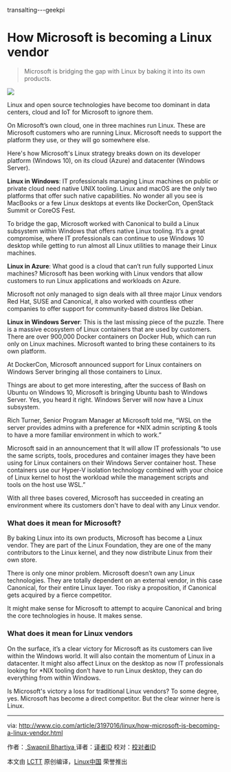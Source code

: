 transalting---geekpi

How Microsoft is becoming a Linux vendor
=====================================


>Microsoft is bridging the gap with Linux by baking it into its own products.

![](http://images.techhive.com/images/article/2017/05/microsoft-100722875-large.jpg)


Linux and open source technologies have become too dominant in data centers, cloud and IoT for Microsoft to ignore them.

On Microsoft’s own cloud, one in three machines run Linux. These are Microsoft customers who are running Linux. Microsoft needs to support the platform they use, or they will go somewhere else. 

Here's how Microsoft's Linux strategy breaks down on its developer platform (Windows 10), on its cloud (Azure) and datacenter (Windows Server).

**Linux in Windows**: IT professionals managing Linux machines on public or private cloud need native UNIX tooling. Linux and macOS are the only two platforms that offer such native capabilities. No wonder all you see is MacBooks or a few Linux desktops at events like DockerCon, OpenStack Summit or CoreOS Fest.

To bridge the gap, Microsoft worked with Canonical to build a Linux subsystem within Windows that offers native Linux tooling. It’s a great compromise, where IT professionals can continue to use Windows 10 desktop while getting to run almost all Linux utilities to manage their Linux machines.

**Linux in Azure**: What good is a cloud that can’t run fully supported Linux machines? Microsoft has been working with Linux vendors that allow customers to run Linux applications and workloads on Azure.

Microsoft not only managed to sign deals with all three major Linux vendors Red Hat, SUSE and Canonical, it also worked with countless other companies to offer support for community-based distros like Debian.

**Linux in Windows Server**: This is the last missing piece of the puzzle. There is a massive ecosystem of Linux containers that are used by customers. There are over 900,000 Docker containers on Docker Hub, which can run only on Linux machines. Microsoft wanted to bring these containers to its own platform.

At DockerCon, Microsoft announced support for Linux containers on Windows Server bringing all those containers to Linux.

Things are about to get more interesting, after the success of Bash on Ubuntu on Windows 10, Microsoft is bringing Ubuntu bash to Windows Server. Yes, you heard it right. Windows Server will now have a Linux subsystem.

Rich Turner, Senior Program Manager at Microsoft told me, “WSL on the server provides admins with a preference for *NIX admin scripting & tools to have a more familiar environment in which to work.”

Microsoft said in an announcement that It will allow IT professionals “to use the same scripts, tools, procedures and container images they have been using for Linux containers on their Windows Server container host. These containers use our Hyper-V isolation technology combined with your choice of Linux kernel to host the workload while the management scripts and tools on the host use WSL.”

With all three bases covered, Microsoft has succeeded in creating an environment where its customers don't have to deal with any Linux vendor.

### What does it mean for Microsoft?

By baking Linux into its own products, Microsoft has become a Linux vendor. They are part of the Linux Foundation, they are one of the many contributors to the Linux kernel, and they now distribute Linux from their own store. 

There is only one minor problem. Microsoft doesn’t own any Linux technologies. They are totally dependent on an external vendor, in this case Canonical, for their entire Linux layer. Too risky a proposition, if Canonical gets acquired by a fierce competitor.

It might make sense for Microsoft to attempt to acquire Canonical and bring the core technologies in house. It makes sense. 

### What does it mean for Linux vendors

On the surface, it’s a clear victory for Microsoft as its customers can live within the Windows world. It will also contain the momentum of Linux in a datacenter. It might also affect Linux on the desktop as now IT professionals looking for *NIX tooling don’t have to run Linux desktop, they can do everything from within Windows.

Is Microsoft's victory a loss for traditional Linux vendors? To some degree, yes. Microsoft has become a direct competitor. But the clear winner here is Linux.

--------------------------------------------------------------------------------

via: http://www.cio.com/article/3197016/linux/how-microsoft-is-becoming-a-linux-vendor.html

作者：[ Swapnil Bhartiya ][a]
译者：[译者ID](https://github.com/译者ID)
校对：[校对者ID](https://github.com/校对者ID)

本文由 [LCTT](https://github.com/LCTT/TranslateProject) 原创编译，[Linux中国](https://linux.cn/) 荣誉推出

[a]:http://www.cio.com/author/Swapnil-Bhartiya/
